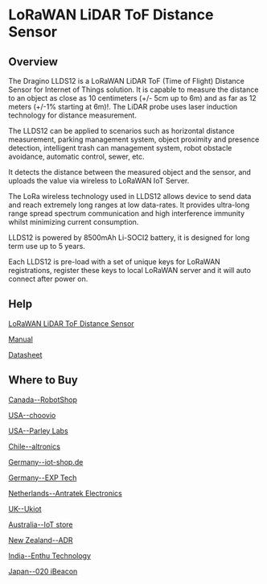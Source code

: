 # LoRaWAN LiDAR ToF Distance Sensor

## Overview
The Dragino LLDS12 is a LoRaWAN LiDAR ToF (Time of Flight) Distance Sensor for Internet
of Things solution. It is capable to measure the distance to an object as close as 10
centimeters (+/- 5cm up to 6m) and as far as 12 meters (+/-1% starting at 6m)!. The LiDAR
probe uses laser induction technology for distance measurement.

The LLDS12 can be applied to scenarios such as horizontal distance measurement, parking
management system, object proximity and presence detection, intelligent trash can
management system, robot obstacle avoidance, automatic control, sewer, etc.

It detects the distance between the measured object and the sensor, and uploads the value
via wireless to LoRaWAN IoT Server.

The LoRa wireless technology used in LLDS12 allows device to send data and reach
extremely long ranges at low data-rates. It provides ultra-long range spread spectrum
communication and high interference immunity whilst minimizing current consumption.

LLDS12 is powered by 8500mAh Li-SOCI2 battery, it is designed for long term use up to 5
years.

Each LLDS12 is pre-load with a set of unique keys for LoRaWAN registrations, register these
keys to local LoRaWAN server and it will auto connect after power on.
 

## Help
[LoRaWAN LiDAR ToF Distance Sensor](https://www.dragino.com/products/distance-level-sensor/item/185-llds12.html)

[Manual](https://www.dragino.com/downloads/downloads/LoRa_End_Node/LLDS12/LLDS12%20LoRaWAN%20LiDAR%20Distance%20Sensor_Manual_v1.1.pdf)

[Datasheet](https://www.dragino.com/downloads/downloads/LoRa_End_Node/LLDS12/Datasheet-LLDS12-LoRaWAN%20LiDAR%20ToF%20Distance%20Sensor.pdf)


## Where to Buy

[Canada--RobotShop](https://www.robotshop.com/en/dragino-technology.html)

[USA--choovio](https://www.choovio.com/product/llds12-lorawan-lidar-tof-distance-sensor/)

[USA--Parley Labs](https://shop.parleylabs.com/collections/dragino)

[Chile--altronics](https://altronics.cl/index.php?route=product/search&search=dragino)

[Germany--iot-shop.de](https://iot-shop.de/shop/category/marke-dragino-105)

[Germany--EXP Tech](https://www.exp-tech.de/dragino/?p=1)

[Netherlands--Antratek Electronics](https://www.antratek.nl/dragino)

[UK--Ukiot](https://www.ukiot.store/product/llds12-lorawan-lidar-tof-distance-sensor/)

[Australia--IoT store](https://www.iot-store.com.au/collections/dragino/products/llds12-lorawan-lidar-tof-distance-sensor)

[New Zealand--ADR](https://www.adriley.co.nz/products-and-services/iot-range)

[India--Enthu Technology](https://www.enthutech.in/zh_HK/shop?ppg=20)

[Japan--020 iBeacon](https://www.thethingsnetwork.org/device-repository/)